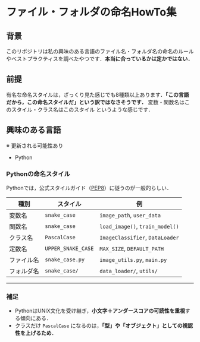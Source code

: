 
# ファイル・フォルダの命名HowTo集

## 背景

このリポジトリは私の興味のある言語のファイル名・フォルダ名の命名のルールやベストプラクティスを調べたやつです．**本当に合っているかは定かではない．**

## 前提

有名な命名スタイルは，ざっくり見た感じでも8種類以上あります．**「この言語だから，この命名スタイルだ」という訳ではなさそうです．** 変数・関数名はこのスタイル・クラス名はこのスタイル というような感じです．

## 興味のある言語

※ 更新される可能性あり

- Python

### Pythonの命名スタイル

Pythonでは，公式スタイルガイド（[PEP8](https://peps.python.org/pep-0008/)）に従うのが一般的らしい．

| 種別     | スタイル           | 例                                   |
|----------|--------------------|--------------------------------------|
| 変数名   | `snake_case`       | `image_path`, `user_data`            |
| 関数名   | `snake_case`       | `load_image()`, `train_model()`      |
| クラス名 | `PascalCase`       | `ImageClassifier`, `DataLoader`      |
| 定数名   | `UPPER_SNAKE_CASE` | `MAX_SIZE`, `DEFAULT_PATH`           |
| ファイル名 | `snake_case.py`   | `image_utils.py`, `main.py`          |
| フォルダ名 | `snake_case/`     | `data_loader/`, `utils/`             |

---

### 補足

- PythonはUNIX文化を受け継ぎ，**小文字＋アンダースコアの可読性を重視**する傾向にある．
- クラスだけ `PascalCase` になるのは，**「型」や「オブジェクト」としての視認性を上げるため**．
